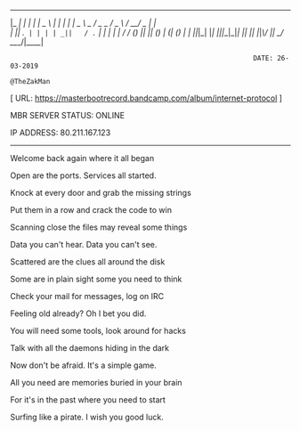                                                               

  ___ _  _ _____ ___ ___ _  _ ___ _____   ___ ___  ___ _____ ___   ___ ___  _    
 |_ _| \| |_   _| __| _ \ \| | __|_   _| | _ \ _ \/ _ \_   _/ _ \ / __/ _ \| |   
  | || .` | | | | _||   / .` | _|  | |   |  _/   / (_) || || (_) | (_| (_) | |__ 
 |___|_|\_| |_| |___|_|_\_|\_|___| |_|   |_| |_|_\\___/ |_| \___/ \___\___/|____|
                                                                
                                                                 DATE: 26-03-2019
                                                                 @TheZakMan

 [ URL: https://masterbootrecord.bandcamp.com/album/internet-protocol ]



MBR SERVER STATUS: ONLINE 

IP ADDRESS: 80.211.167.123 

--------------------------

Welcome back again where it all began

Open are the ports. Services all started.

Knock at every door and grab the missing strings

Put them in a row and crack the code to win



Scanning close the files may reveal some things

Data you can't hear. Data you can't see.

Scattered are the clues all around the disk

Some are in plain sight some you need to think



Check your mail for messages, log on IRC

Feeling old already? Oh I bet you did.

You will need some tools, look around for hacks

Talk with all the daemons hiding in the dark



Now don't be afraid. It's a simple game.

All you need are memories buried in your brain

For it's in the past where you need to start

Surfing like a pirate. I wish you good luck.







